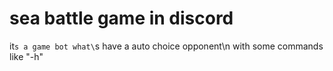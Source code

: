 # sea battle game in discord
it`s a game bot what\`s have a auto choice opponent\n
with some commands like "-h"